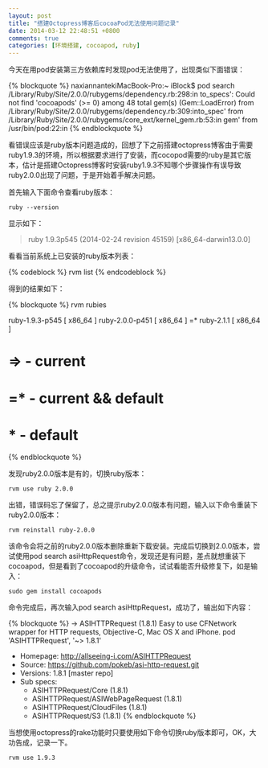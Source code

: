 ```yaml
---
layout: post
title: "搭建Octopress博客后cocoaPod无法使用问题记录"
date: 2014-03-12 22:48:51 +0800
comments: true
categories: [环境搭建, cocoapod, ruby]
---
```


今天在用pod安装第三方依赖库时发现pod无法使用了，出现类似下面错误：

{% blockquote %}
naxiannantekiMacBook-Pro:~ iBlock$ pod search
/Library/Ruby/Site/2.0.0/rubygems/dependency.rb:298:in to_specs': Could not find 'cocoapods' (>= 0) among 48 total gem(s) (Gem::LoadError)
from /Library/Ruby/Site/2.0.0/rubygems/dependency.rb:309:into_spec'
from /Library/Ruby/Site/2.0.0/rubygems/core_ext/kernel_gem.rb:53:in gem'
from /usr/bin/pod:22:in
{% endblockquote %}

看错误应该是ruby版本问题造成的，回想了下之前搭建octopress博客由于需要ruby1.9.3的环境，所以根据要求进行了安装，而cocopod需要的ruby是其它版本，估计是搭建Octopress博客时安装ruby1.9.3不知哪个步骤操作有误导致ruby2.0.0出现了问题，于是开始着手解决问题。

<!--more-->

首先输入下面命令查看ruby版本：

```
ruby --version
```
显示如下：

>ruby 1.9.3p545 (2014-02-24 revision 45159) [x86_64-darwin13.0.0]

看看当前系统上已安装的ruby版本列表：

{% codeblock %}
rvm list
{% endcodeblock %}

得到的结果如下：

{% blockquote %}
rvm rubies

   ruby-1.9.3-p545 [ x86_64 ]
   ruby-2.0.0-p451 [ x86_64 ]
=* ruby-2.1.1 [ x86_64 ]

# => - current
# =* - current && default
#  * - default
{% endblockquote %}

发现ruby2.0.0版本是有的，切换ruby版本：

```
rvm use ruby 2.0.0
```

出错，错误码忘了保留了，总之提示ruby2.0.0版本有问题，输入以下命令重装下ruby2.0.0版本：

```
rvm reinstall ruby-2.0.0
```

该命令会将之前的ruby2.0.0版本删除重新下载安装。完成后切换到2.0.0版本，尝试使用pod search asiHttpRequest命令，发现还是有问题，差点就想重装下cocoapod，但是看到了cocoapod的升级命令，试试看能否升级修复下，如是输入：

```
sudo gem install cocoapods
```

命令完成后，再次输入pod search asiHttpRequest，成功了，输出如下内容：

{% blockquote %}
-> ASIHTTPRequest (1.8.1)
   Easy to use CFNetwork wrapper for HTTP requests, Objective-C, Mac OS X and
   iPhone.
   pod 'ASIHTTPRequest', '~> 1.8.1'
   - Homepage: http://allseeing-i.com/ASIHTTPRequest
   - Source:   https://github.com/pokeb/asi-http-request.git
   - Versions: 1.8.1 [master repo]
   - Sub specs:
     - ASIHTTPRequest/Core (1.8.1)
     - ASIHTTPRequest/ASIWebPageRequest (1.8.1)
     - ASIHTTPRequest/CloudFiles (1.8.1)
     - ASIHTTPRequest/S3 (1.8.1)
{% endblockquote %}

当想使用octopress的rake功能时只要使用如下命令切换ruby版本即可，OK，大功告成，记录一下。

```
rvm use 1.9.3
```
